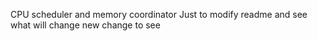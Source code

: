 CPU scheduler and memory coordinator
Just to modify readme and see what will change
new change to see
